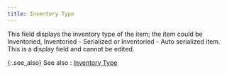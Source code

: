 ```yaml
---
title: Inventory Type
---
```



This field displays the inventory type of the item; the item could be  Inventoried, Inventoried - Serialized or Inventoried - Auto serialized  item. This is a display field and cannot be edited.


{:.see_also}
See also
: [Inventory  Type](JavaScript:RelatedTopics1.Click())<!--Metadata type="DesignerControl" startspan
<object CLASSID="clsid:ADB880A6-D8FF-11CF-9377-00AA003B7A11"
	ID=RelatedTopics1
	TYPE="application/x-oleobject">
</object>-->

<object classid="clsid:ADB880A6-D8FF-11CF-9377-00AA003B7A11" id="RelatedTopics1" type="application/x-oleobject"> 
 <param name="Command" value="Related Topics">
<param name="Window" value="second">
<param name="Item1" value="Inventory Type;{{site.mi_chm}}/item-profile-details/inventory-type/inventory_and_item_types.html">
</object><!--Metadata type="DesignerControl" endspan-->
